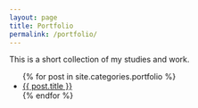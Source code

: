 ```yaml
---
layout: page
title: Portfolio
permalink: /portfolio/
---
```


This is a short collection of my studies and work.

<ul>
{% for post in site.categories.portfolio %}
<li><a href="../{{ post.url }}">{{ post.title }}</a></li>
{% endfor %}
</ul>
